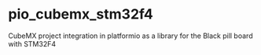 # pio_cubemx_stm32f4
CubeMX project integration in platformio as a library for the Black pill board with STM32F4
